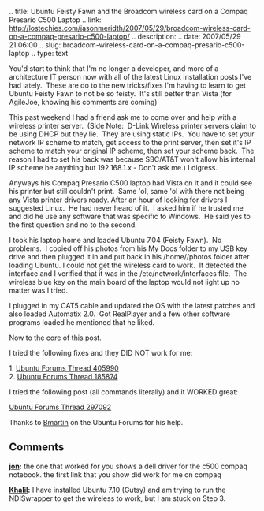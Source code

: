 .. title: Ubuntu Feisty Fawn and the Broadcom wireless card on a Compaq Presario C500 Laptop
.. link: http://lostechies.com/jasonmeridth/2007/05/29/broadcom-wireless-card-on-a-compaq-presario-c500-laptop/
.. description: 
.. date: 2007/05/29 21:06:00
.. slug: broadcom-wireless-card-on-a-compaq-presario-c500-laptop
.. type: text


You'd start to think that I'm no longer a developer, and more of a architecture IT person now with all of the latest Linux installation posts I've had lately.  These are do to the new tricks/fixes I'm having to learn to get Ubuntu Feisty Fawn to not be so feisty.  It's still better than Vista (for AgileJoe, knowing his comments are coming)

This past weekend I had a friend ask me to come over and help with a wireless printer server.  (Side Note:  D-Link Wireless printer servers claim to be using DHCP but they lie.  They are using static IPs.  You have to set your network IP scheme to match, get access to the print server, then set it's IP scheme to match your original IP scheme, then set your scheme back.  The reason I had to set his back was because SBC/AT&T won't allow his internal IP scheme be anything but 192.168.1.x - Don't ask me.) I digress.

Anyways his Compaq Presario C500 laptop had Vista on it and it could see his printer but still couldn't print.  Same 'ol, same 'ol with there not being any Vista printer drivers ready. After an hour of looking for drivers I suggested Linux.  He had never heard of it.  I asked him if he trusted me and did he use any software that was specific to Windows.  He said yes to the first question and no to the second.

I took his laptop home and loaded Ubuntu 7.04 (Feisty Fawn).  No problems.  I copied off his photos from his My Docs folder to my USB key drive and then plugged it in and put back in his /home/<username>/photos folder after loading Ubuntu. I could not get the wireless card to work.  It detected the interface and I verified that it was in the /etc/network/interfaces file.  The wireless blue key on the main board of the laptop would not light up no matter was I tried.

I plugged in my CAT5 cable and updated the OS with the latest patches and also loaded Automatix 2.0.  Got RealPlayer and a few other software programs loaded he mentioned that he liked.

Now to the core of this post.

I tried the following fixes and they DID NOT work for me:

1\. [Ubuntu Forums Thread 405990](http://ubuntuforums.org/showthread.php?t=405990)  
2\. [Ubuntu Forums Thread 185874](http://ubuntuforums.org/showthread.php?t=185174)  


I tried the following post (all commands literally) and it WORKED great:

[Ubuntu Forums Thread 297092](http://ubuntuforums.org/showthread.php?t=297092)

Thanks to [Bmartin](http://ubuntuforums.org/member.php?u=217506) on the Ubuntu Forums for his help.

## Comments

**[jon](#46 "2007-08-04 13:22:51"):** the one that worked for you shows a dell driver for the c500 compaq notebook. the first link that you show did work for me on compaq

**[Khalil](#47 "2008-04-08 01:39:20"):** I have installed Ubuntu 7.10 (Gutsy) and am trying to run the NDISwrapper to get the wireless to work, but I am stuck on Step 3.


